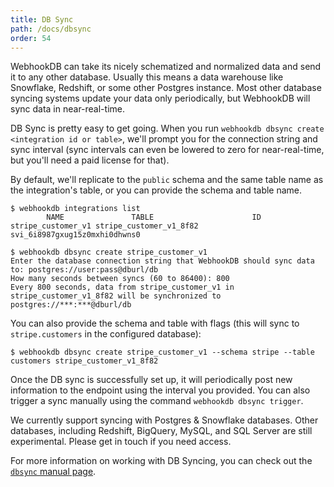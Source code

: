 ```yaml
---
title: DB Sync
path: /docs/dbsync
order: 54
---
```


WebhookDB can take its nicely schematized and normalized data and send it to any other database.
Usually this means a data warehouse like Snowflake, Redshift, or some other Postgres instance.
Most other database syncing systems update your data only periodically,
but WebhookDB will sync data in near-real-time.

DB Sync is pretty easy to get going. When you run `webhookdb dbsync create <integration id or table>`,
we'll prompt you for the connection string and sync interval
(sync intervals can even be lowered to zero for near-real-time, but you'll need a paid license for that).

By default, we'll replicate to the `public` schema and the same table name as the integration's table,
or you can provide the schema and table name.

```arff
$ webhookdb integrations list
        NAME               TABLE                      ID
stripe_customer_v1 stripe_customer_v1_8f82 svi_6i8987gxug15z0mxhi0dhwns0

$ webhookdb dbsync create stripe_customer_v1
Enter the database connection string that WebhookDB should sync data to: postgres://user:pass@dburl/db
How many seconds between syncs (60 to 86400): 800
Every 800 seconds, data from stripe_customer_v1 in stripe_customer_v1_8f82 will be synchronized to postgres://***:***@dburl/db
```

You can also provide the schema and table with flags (this will sync to `stripe.customers` in the configured database): 

```arff
$ webhookdb dbsync create stripe_customer_v1 --schema stripe --table customers stripe_customer_v1_8f82
```

Once the DB sync is successfully set up, it will periodically post new information to the endpoint using the interval you provided.
You can also trigger a sync manually using the command `webhookdb dbsync trigger`.

We currently support syncing with Postgres & Snowflake databases.
Other databases, including Redshift, BigQuery, MySQL, and SQL Server are still experimental.
Please get in touch if you need access.

For more information on working with DB Syncing, you can check out the [`dbsync` manual page](/docs/manual#dbsync).
